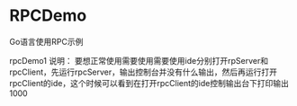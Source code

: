 # RPCDemo
Go语言使用RPC示例

rpcDemo1 说明：
要想正常使用需要使用需要使用ide分别打开rpServer和rpcClient，先运行rpcServer，输出控制台并没有什么输出，然后再运行打开rpcClient的ide，这个时候可以看到在打开rpcClient的ide控制输出台下打印输出1000

